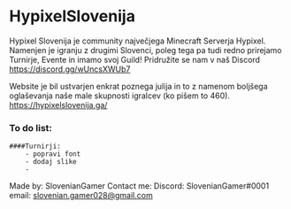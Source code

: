 # HypixelSlovenija
Hypixel Slovenija je community največjega Minecraft Serverja Hypixel.
Namenjen je igranju z drugimi Slovenci, poleg tega pa tudi redno prirejamo Turnirje, Evente in imamo svoj Guild!
Pridružite se nam v naš Discord https://discord.gg/wUncsXWUb7

Website je bil ustvarjen enkrat poznega julija in to z namenom boljšega oglaševanja naše male skupnosti igralcev (ko pišem to 460).
https://hypixelslovenija.ga/

### To do list:
    
    ####Turnirji:
        - popravi font
        - dodaj slike
        - 

Made by: SlovenianGamer
Contact me:
  Discord: SlovenianGamer#0001
  email: slovenian.gamer028@gmail.com
